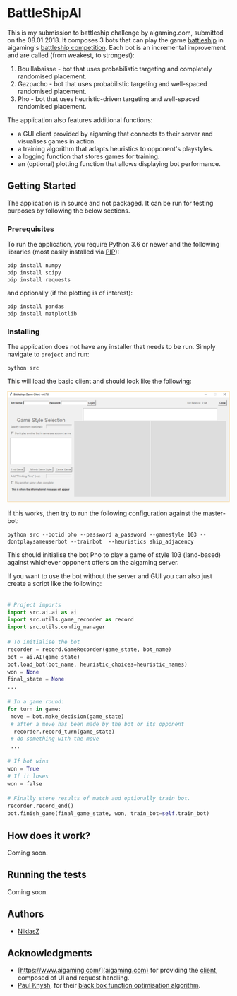# BattleShipAI

This is my submission to battleship challenge by aigaming.com, submitted on the 08.01.2018. It composes 3 bots that can play the game [battleship](https://en.wikipedia.org/wiki/Battleship_(game)) in aigaming's [battleship competition](https://www.aigaming.com/GameInfo/GameTypes?type=51). Each bot is an incremental improvement and are called (from weakest, to strongest):

1. Bouillabaisse - bot that uses probabilistic targeting and completely randomised placement.
2. Gazpacho - bot that uses probabilistic targeting and well-spaced randomised placement.
3. Pho - bot that uses heuristic-driven targeting and well-spaced randomised placement.

The application also features additional functions:
* a GUI client provided by aigaming that connects to their server and visualises games in action.
* a training algorithm that adapts heuristics to opponent's playstyles.
* a logging function that stores games for training.
* an (optional) plotting function that allows displaying bot performance.

## Getting Started

The application is in source and not packaged. It can be run for testing purposes by following the below sections.

### Prerequisites

To run the application, you require Python 3.6 or newer and the following libraries (most easily installed via [PIP](https://pypi.python.org/pypi/pip)):

```
pip install numpy
pip install scipy
pip install requests
```

and optionally (if the plotting is of interest):

```
pip install pandas
pip install matplotlib
```

### Installing

The application does not have any installer that needs to be run. Simply navigate to `project` and run:

```
python src
```

This will load the basic client and should look like the following:

![alt text](https://github.com/NiklasZ/BattleshipAI/blob/master/readme_assets/blank_client.png)

If this works, then try to run the following configuration against the master-bot:

```
python src --botid pho --password a_password --gamestyle 103 --dontplaysameuserbot --trainbot  --heuristics ship_adjacency
```

This should initialise the bot Pho to play a game of style 103 (land-based) against whichever opponent offers on the aigaming server.

If you want to use the bot without the server and GUI you can also just create a script like the following:
 
 ```python
 
 # Project imports
import src.ai.ai as ai
import src.utils.game_recorder as record
import src.utils.config_manager
 
# To initialise the bot
recorder = record.GameRecorder(game_state, bot_name)
bot = ai.AI(game_state)
bot.load_bot(bot_name, heuristic_choices=heuristic_names)
won = None
final_state = None
...

# In a game round:
for turn in game:
  move = bot.make_decision(game_state)
  # after a move has been made by the bot or its opponent
   recorder.record_turn(game_state)
  # do something with the move
  ...

# If bot wins
won = True
# If it loses
won = false

# Finally store results of match and optionally train bot.
recorder.record_end()
bot.finish_game(final_game_state, won, train_bot=self.train_bot)
```
## How does it work?

Coming soon.

## Running the tests

Coming soon.

## Authors

* [NiklasZ](https://github.com/NiklasZ)

## Acknowledgments

* [https://www.aigaming.com/](aigaming.com) for providing the [client](https://www.aigaming.com/Help?url=downloads), composed of UI and request handling.
* [Paul Knysh](https://github.com/paulknysh), for their [black box function optimisation algorithm](https://github.com/paulknysh/blackbox).
